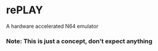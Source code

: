 # rePLAY
A hardware accelerated N64 emulator

### Note: This is just a concept, don't expect anything
